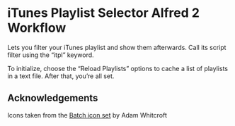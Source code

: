 # iTunes Playlist Selector Alfred 2 Workflow

Lets you filter your iTunes playlist and show them afterwards. Call its script filter using the “itpl” keyword.

To initialize, choose the “Reload Playlists” options to cache a list of playlists in a text file. After that, you’re all set.

## Acknowledgements

Icons taken from the [Batch icon set](http://adamwhitcroft.com/batch/) by Adam Whitcroft